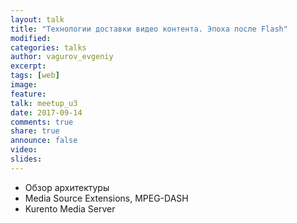 ```yaml
---
layout: talk
title: "Технологии доставки видео контента. Эпоха после Flash"
modified:
categories: talks
author: vagurov_evgeniy
excerpt:
tags: [web]
image:
feature:
talk: meetup_u3
date: 2017-09-14
comments: true
share: true
announce: false
video: 
slides: 
---
```


* Обзор архитектуры
* Media Source Extensions, MPEG-DASH
* Kurento Media Server
